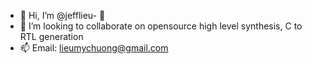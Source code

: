 - 👋 Hi, I’m @jefflieu- 👀 
- 💞️ I’m looking to collaborate on opensource high level synthesis, C to RTL generation
- 📫 Email: lieumychuong@gmail.com

<!---
jefflieu/jefflieu is a ✨ special ✨ repository because its `README.md` (this file) appears on your GitHub profile.
You can click the Preview link to take a look at your changes.
--->
